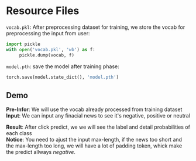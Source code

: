 # Resource Files
`vocab.pkl`: After preprocessing dataset for training, we store the vocab for preprocessing the input from user:
```python
import pickle
with open('vocab.pkl', 'wb') as f:
     pickle.dump(vocab, f)
```

`model.pth`: save the model after training phase:
```python
torch.save(model.state_dict(), 'model.pth')
```
## Demo
**Pre-Infor**: We will use the vocab already processed from training dataset  
**Input**: We can input any finacial news to see it's negative, positive or neutral  


**Result**: After click predict, we we will see the label and detail probabilities of each class  
**Notice**: You need to ajust the input max-length, if the news too short and the max-length too long, we will have a lot of padding token, whick make the predict allways *negative*.  
